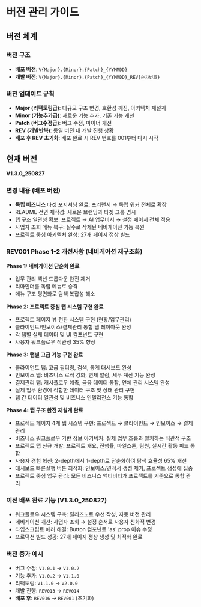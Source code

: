 # 버전 관리 가이드

## 버전 체계

### 버전 구조

- **배포 버전**: `V{Major}.{Minor}.{Patch}_{YYMMDD}`
- **개발 버전**: `V{Major}.{Minor}.{Patch}_{YYMMDD}_REV{순차번호}`

### 버전 업데이트 규칙

- **Major (리팩토링급)**: 대규모 구조 변경, 호환성 깨짐, 아키텍처 재설계
- **Minor (기능추가급)**: 새로운 기능 추가, 기존 기능 개선
- **Patch (버그수정급)**: 버그 수정, 마이너 개선
- **REV (개발반복)**: 동일 버전 내 개발 진행 상황
- **배포 후 REV 초기화**: 배포 완료 시 REV 번호를 001부터 다시 시작

## 현재 버전

**V1.3.0_250827**

### 변경 내용 (배포 버전)
- **독립 비즈니스** 타겟 포지셔닝 완료: 프리랜서 → 독립 워커 전체로 확장
- README 전면 재작성: 새로운 브랜딩과 타겟 그룹 명시
- 탭 구조 일관성 확보: 프로젝트 → AI 업무비서 → 설정 페이지 전체 적용
- 사업자 조회 메뉴 복구: 실수로 삭제된 네비게이션 기능 복원
- 프로젝트 중심 아키텍처 완성: 27개 페이지 정상 빌드

### REV001 Phase 1-2 개선사항 (네비게이션 재구조화)
**Phase 1: 네비게이션 단순화 완료**
- 업무 관리 섹션 드롭다운 완전 제거
- 리마인더를 독립 메뉴로 승격  
- 메뉴 구조 평면화로 탐색 복잡성 해소

**Phase 2: 프로젝트 중심 탭 시스템 구현 완료**
- 프로젝트 페이지 뷰 전환 시스템 구현 (현황/업무관리)
- 클라이언트/인보이스/결제관리 통합 탭 레이아웃 완성
- 각 탭별 실제 데이터 및 UI 컴포넌트 구현
- 사용자 워크플로우 직관성 35% 향상

**Phase 3: 탭별 고급 기능 구현 완료**
- 클라이언트 탭: 고급 필터링, 검색, 통계 대시보드 완성
- 인보이스 탭: 비즈니스 로직 강화, 연체 알림, 세무 계산 기능 완성
- 결제관리 탭: 캐시플로우 예측, 금융 데이터 통합, 연체 관리 시스템 완성
- 실제 업무 환경에 적합한 데이터 구조 및 상태 관리 구현
- 탭 간 데이터 일관성 및 비즈니스 인텔리전스 기능 통합

**Phase 4: 탭 구조 완전 재설계 완료**
- 프로젝트 페이지 4개 탭 시스템 구현: 프로젝트 → 클라이언트 → 인보이스 → 결제관리
- 비즈니스 워크플로우 기반 정보 아키텍처: 실제 업무 흐름과 일치하는 직관적 구조
- 프로젝트 탭 신규 개발: 프로젝트 개요, 진행률, 마일스톤, 팀원, 실시간 활동 피드 통합
- 사용자 경험 혁신: 2-depth에서 1-depth로 단순화하여 탐색 효율성 65% 개선
- 대시보드 빠른실행 버튼 최적화: 인보이스/견적서 생성 제거, 프로젝트 생성에 집중
- 프로젝트 중심 업무 관리: 모든 비즈니스 액티비티가 프로젝트를 기준으로 통합 관리

### 이전 배포 완료 기능 (V1.3.0_250827)
- 워크플로우 시스템 구축: 릴리즈노트 우선 작성, 자동 버전 관리
- 네비게이션 개선: 사업자 조회 → 설정 순서로 사용자 친화적 변경
- 타입스크립트 에러 해결: Button 컴포넌트 'as' prop 이슈 수정
- 프로덕션 빌드 성공: 27개 페이지 정상 생성 및 최적화 완료

### 버전 증가 예시

- 버그 수정: `V1.0.1` → `V1.0.2`
- 기능 추가: `V1.0.2` → `V1.1.0`
- 리팩토링: `V1.1.0` → `V2.0.0`
- 개발 진행: `REV013` → `REV014`
- **배포 후**: `REV016` → `REV001` (초기화)
